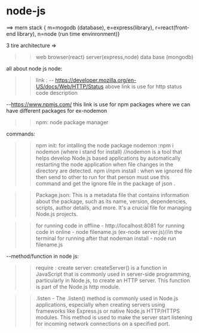 # node-js
==> mern stack 
{  m=mogodb (database), e=express(library), r=react(front-end library), n=node (run time envinronment)}

3 tire architecture =>
>> web browser(react) 
>> server(express,node)
>> data base (mongodb)

all about node js node:
>>link :
-- https://developer.mozilla.org/en-US/docs/Web/HTTP/Status 
above link is use for http status code description

--https://www.npmjs.com/ 
this link is use for npm packages where we can have different packages for ex-nodemon


>>npm: node package manager

commands:
>> npm init: for intalling the node package 
>>nodemon :npm i nodemon (where i stand for install)
//nodemon is a tool that helps develop Node.js based applications by automatically restarting the node application when file changes in the directory are detected.
>> npm i/npm install :
when we ignored file then send to other to run for that person must use this command and get the ignore file in the package of json .

>>Package.json: This is a metadata file that contains information about the package, such as its name, version, dependencies, scripts, author details, and more. It's a crucial file for managing Node.js projects.

>> for running  code in offline - http://localhost:8081
>> for running code in online - node filename.js (ex-node server.js)//in the terminal 
>> for running after that nodeman install - node run filename.js


--method/function in node js:
>>require :
>> create server: createServer() is a function in JavaScript that is commonly used in server-side programming, particularly in Node.js, to create an HTTP server. This function is part of the Node.js http module.

>> .listen - The .listen() method is commonly used in Node.js applications, especially when creating servers using frameworks like Express.js or native Node.js HTTP/HTTPS modules. This method is used to make the server start listening for incoming network connections on a specified port.

